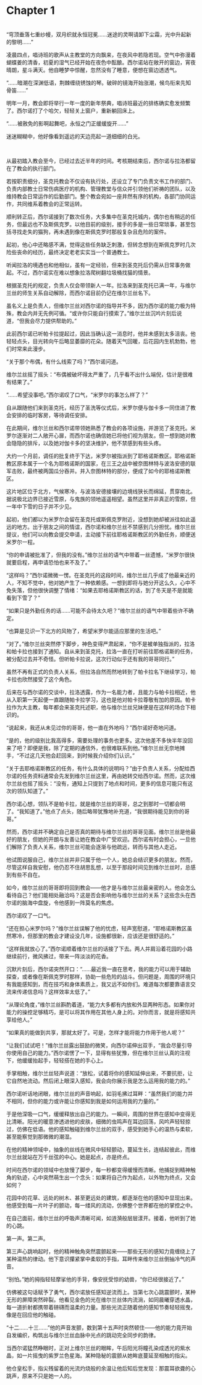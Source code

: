 # Chapter 1

<br>
“穹顶垂落七重纱幔，双月织就永恒冠冕……迷途的灵啊请卸下尘霜，光中升起新的黎明……”

凌晨四点，唱诗班的歌声从主教堂的方向飘来，在夜风中若隐若现。空气中弥漫着蝴蝶姜的清香，初夏的湿气已经开始在夜色中酝酿。西尔诺站在敞开的窗边，宵夜晴朗，星斗满天。他自睡梦中惊醒，忽然没有了睡意，便想在窗边透透气。

“……暗潮在深渊低语，荆棘缠绕锈蚀的琴。破碎的镜海开始涨潮，候鸟衔来先知骨笛……”

明年一月，教会即将举行一年一度的新年祭典，唱诗班最近的排练确实愈发频繁了。西尔诺打了个哈欠，轻轻关上窗户，重新躺回床上。

“……被赦免的影啊起舞吧，永恒之门正缓缓旋开……”

迷迷糊糊中，他好像看到遥远的天边亮起一道细细的白光。

<br>

从最初踏入教会至今，已经过去近半年的时间。考核期结束后，西尔诺与拉洛都留在了教会的执行部门。

若按职责细分，圣克托教会不仅设有执行处，还设立了专门负责文书工作的部门、负责内部教士日常伤病医疗的机构、管理教堂与信众并引领他们祈祷的团队，以及维持教会日常运作的后勤部门。整个教会宛如一座井然有序的机构，各部门协同运作，共同维系着教会的正常运转。

顺利转正后，西尔诺接到了数次任务，大多集中在圣克托城内，偶尔也有稍远的任务，但最远也不及斯佩克罗。以他目前的级别，接手的多是一些日常琐事，甚至包括寻找走失的猫狗，再未遇到像在斯佩克罗时那般复杂且危险的案件。

起初，他心中还略感不满，觉得这些任务缺乏刺激，但转念想到在斯佩克罗时几次险些丧命的经历，最终决定老老实实当一个普通教士。

听闻拉洛的境遇也和他相似，虽有一定经验，但来到圣克托后仍需从日常事务做起。不过，西尔诺实在难以想象拉洛爬树翻垃圾桶找猫的情景。

根据圣克托的规定，负责人仅会带领新人一年。拉洛来到圣克托已满一年，与维尔兰丝的师生关系自动解除，而西尔诺目前仍记在维尔兰丝名下。

虽名义上是负责人，但维尔兰丝对西尔诺的指导并不多，因为西尔诺的能力极为特殊，教会内并无先例可循。“或许你只能自行摸索了。”维尔兰丝沉吟片刻后说道，“但我会尽力提供帮助的。”

此前西尔诺已听帕卡拉提起过，因此当确认这一消息时，他并未感到太多沮丧。他轻轻点头，目光转向午后略显萎靡的花朵。随着天气回暖，后花园内生机勃勃，他们时常来此漫步。

“关于那个布偶，有什么线索了吗？”西尔诺问道。

维尔兰丝摇了摇头：“布偶被破坏得太严重了，几乎看不出什么端倪，估计是很难有结果了。”

“……希望没事吧。”西尔诺叹了口气，“米罗尔的事怎么样了？”

自从跟随他们来到圣克托，经历了圣洗等仪式后，米罗尔便与伽卡多一同住进了教会安排的临时客房，等待调任安排。

在此期间，维尔兰丝和西尔诺带领她熟悉了教会的各项设施，并游览了圣克托。米罗尔逐渐对二人敞开心扉，而西尔诺也确信她已将他们视为朋友。但一想到她对教会隐隐的排斥，以及她对伽卡多的坚决维护，他不禁感到有些头疼。

大约一个月前，调任的批复终于下达，米罗尔被指派到了耶格诺斯教区。耶格诺斯教区原本属于一个名为耶格诺斯的国家，在三王之战中被奈图林特与波洛安德的联军击败，最终被两国瓜分吞并。并入奈图林特的部分，便成了如今的耶格诺斯教区。

这片地区位于北方，气候寒冷，与波洛安德接壤的边境线狭长而绵延，贯穿南北。据说极北边界已接近雪原，与鬼族的领地遥遥相望。虽然这里并非真正的雪原，但一年中下雪的日子并不少见。

起初，他们都以为米罗尔会留在圣克托或斯佩克罗附近，没想到她却被派往如此遥远的地方。出于朋友之间的情谊，西尔诺和维尔兰丝不禁感到几分担忧。维尔兰丝提议，他们可以向教会提交申请，主动接下前往耶格诺斯教区的外勤任务，顺便送米罗尔一程。

“你的申请被批准了，但我的没有。”维尔兰丝的语气中带着一丝遗憾，“米罗尔很快就要启程，再申请恐怕也来不及了。”

“这样吗？”西尔诺微微一愣。在圣克托的这段时间，维尔兰丝几乎成了他最亲近的人，不知不觉中，他对她产生了一种依赖感。一想到即将与她分开这么久，心中不免失落，但他很快调整了情绪：“如果去耶格诺斯教区的话，到了冬天是不是就能看到下雪了？”

“如果只是外勤任务的话……可能不会待太久吧？”维尔兰丝的语气中带着些许不确定。

“也算是见识一下北方的风物了，希望米罗尔能适应那里的生活吧。”

“对了。”维尔兰丝突然停下脚步，神色变得严肃起来，“你不是被单独指派的，拉洛和帕卡拉也接到了通知。自从来到圣克托，拉洛一直在打听前往耶格诺斯的任务，被分配过去并不奇怪。但听帕卡拉说，这次行动似乎还有我的哥哥同行。”

虽然不再有正式的负责人关系，但拉洛自然而然地转到了帕卡拉名下继续学习，帕卡拉也欣然接受了这个角色。

后来在与西尔诺的交谈中，拉洛透露，作为一名能力者，且能力与帕卡拉相近，他从入职第一天起便一直跟随帕卡拉学习，这也是他对帕卡拉尊敬有加的原因。帕卡拉作为大主教，每年都会来圣克托述职，他与维尔兰丝兄妹便是在这样的场合下相识的。

“说起来，我还从未见过你的哥哥，他一直在外地吗？”西尔诺好奇地问道。

“是的，他的级别比我高得多，需要处理的事务也更多。这次他差不多快半年没回来了吧？即便是我，除了定期的通信外，也很难联系到他。”维尔兰丝无奈地摊手，“不过这几天他会赶回来，到时候我介绍你们认识。”

“关于去耶格诺斯教区的任务，有什么具体的说明吗？”由于负责人关系，分配给西尔诺的任务资料通常会先发到维尔兰丝这里，再由她转交给西尔诺。然而，这次维尔兰丝也摇了摇头：“没有，通知上只提到了地点和时间，更多的信息可能只有这次的领队知道了。”

西尔诺心想，领队不是帕卡拉，就是维尔兰丝的哥哥，总之到那时一切都会明了。“我知道了。”他点了点头，随后略带犹豫地补充道，“我很期待能见到你的哥哥。”

然而，西尔诺并不确定自己是否真的期待与维尔兰丝的哥哥见面。维尔兰丝是他最好的朋友，但她的开朗与友善让她在教会中广受欢迎。西尔诺有时会担心，一旦他们解除了负责人关系，维尔兰丝可能会逐渐与他疏远，转而与其他人走近。

他试图说服自己，维尔兰丝并非只属于他一个人，她总会结识更多的朋友。然而，尽管这样自我安慰，他仍忍不住胡思乱想，以至于那段时间见到维尔兰丝时，总感到有些不自在。

如今，维尔兰丝的哥哥即将回到教会——他才是与维尔兰丝最亲密的人。他会怎么看待自己？他们能相处融洽吗？这是否会影响他与维尔兰丝的关系？这些念头在西尔诺的脑海中盘旋，令他感到一阵莫名的焦虑。

西尔诺叹了一口气。

“还在担心米罗尔吗？”维尔兰丝误解了他的忧虑，轻声宽慰道，“耶格诺斯教区虽然寒冷，但那里的教会才建设没几年，设施都很新，应该还是很舒适的。”

“这样我就放心了。”西尔诺顺着维尔兰丝的话接了下去。两人并肩沿着花园的小路继续前行，微风拂过，带来一阵淡淡的花香。

沉默片刻后，西尔诺突然开口：“……最近我一直在思考，我的能力可以用于辅助探查，或者像在斯佩克罗时那样，协助一些危险的战斗。但问题是，周围的环境只有我能感知到，而在技巧和身体素质上，我又远不如你们。难道每次都要靠语言交流来传递信息吗？这样效率太低了。”

“从理论角度，”维尔兰丝斟酌着道，“能力大多都有内放和外显两种形态。如果你对能力的操控足够精巧，是可以将其作用在其他人身上的。对你而言，就是将感知共享给他人。”

“如果真的能做到共享，那就太好了。可是，怎样才能将能力作用于他人呢？”

“让我们试试吧！”维尔兰丝露出鼓励的微笑，向西尔诺伸出双手，“我会尽量引导你使用自己的能力。”西尔诺愣了一下，显得有些犹豫，但在维尔兰丝认真的注视下，他缓缓抬起手，轻轻搭在她的手心上。

手掌相触，维尔兰丝轻声说道：“放松，试着将你的感知延伸出来，不要抗拒，让它自然地流动。然后闭上眼深入感知，我会向你展示我是怎么运用我的能力的。”

西尔诺听话地闭眼，维尔兰丝的声音响起，如羽毛拂过耳畔：“虽然我们的能力并不相同，但你的能力或许能让你感知到我是如何运用我的力量的。”

于是他深吸一口气，缓缓释放出自己的能力。一瞬间，周围的世界在感知中变得无比清晰。阳光的暖意渗透进他的皮肤，细微的虫鸣声在耳边回荡，风吟声轻轻掠过，仿佛在低语。他的感知触碰到维尔兰丝的双手，感受到她手心的温热与柔软，甚至能察觉到那微微的潮湿。

在他的精神领域中，抽象的丝线在微风中轻轻颤动，蔓延生长，连结起彼此，而维尔兰丝就站在万千丝弦的中心。她是起点，亦是终点。

时间在西尔诺的领域中也放慢了脚步，每一秒都变得缓慢而清晰。他捕捉到精神触角的轨迹，心中突然萌生出一个念头：如果将自己作为起点，以外物为终点，又会如何？

花园中的花草、远处的树木、甚至更远处的建筑，都逐渐在他的感知中显现出来。他感受到每一片叶子的颤动，每一缕风的流动，仿佛整个世界都在他的掌控之中。

在自己面前，维尔兰丝的呼吸声清晰可闻，如涟漪般层层漾开。接着，他听到了她的心跳。

第一声。第二声。

第三声心跳响起时，他的精神触角突然震颤起来——那些无形的感知力竟缠绕上了某种温热的律动。他下意识攥紧掌中柔软的手指，耳畔传来维尔兰丝倒抽冷气的声音。

“别怕。”她的拇指轻轻摩挲他的手背，像安抚受惊的幼兽，“你已经很接近了。”

仿佛被这句话赋予了勇气，西尔诺放任感知逆流而上。当第七次心跳震颤时，某种无形的屏障突然碎裂。他看见金色的光在维尔兰丝体内流淌，如同晨曦穿透水晶，每一道折射都携带着磅礴而温柔的力量。那些光流正随着他的感知节奏轻轻摇曳，像是在回应他的触碰。

“十二……十三……”他的声音发颤，数到第十五声时突然顿住——他的能力竟开始自发编织，构筑出与维尔兰丝血脉中光点的跳动完全同步的韵律。

当西尔诺猛然睁眼时，正对上维尔兰丝的眼眸，午后阳光将瞳孔染成透光的紫水晶，如一片摇曳的紫罗兰色星海。某种隐秘的震颤从她眸底蔓延至相触的指尖。

他仓皇松手，指尖残留着的光流灼烧般的余温让他后知后觉发现：那震耳欲聋的心跳声，原来不只是她一人的。
